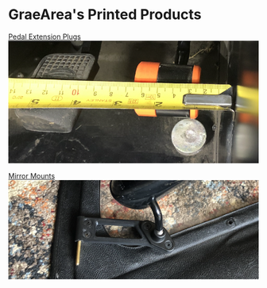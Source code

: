 # GraeArea's Printed Products

[Pedal Extension Plugs](/pedals)
[![Pedal Extension Plugs](/img/measure-s3.png)](/pedals)

[Mirror Mounts](/mirror-mounts)
[![Mirror Mounts](/img/shallow.png)](/mirror-mounts)

[//]: # ([GoPro Mount]&#40;/gopro-mounts&#41;)

[//]: # ([![GoPro Mount]&#40;/img/gopro.png&#41;]&#40;/gopro-mounts&#41;)

